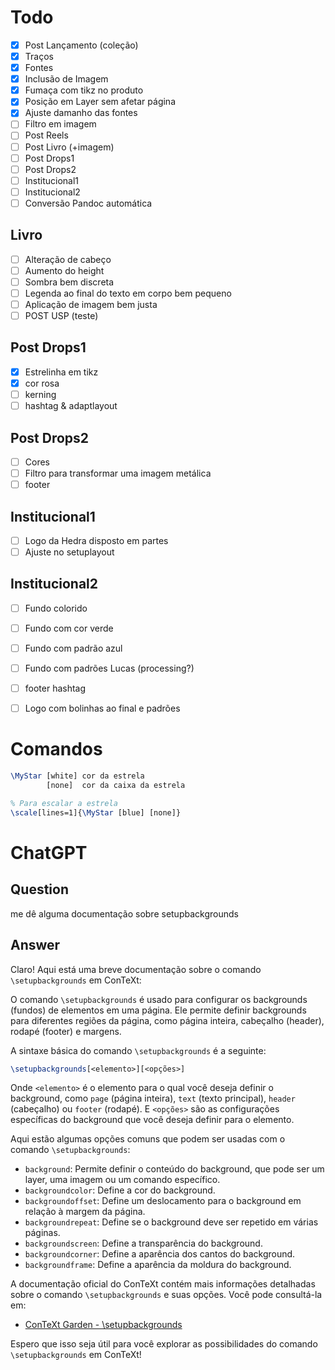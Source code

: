 # Todo

- [x] Post Lançamento (coleção)
- [x] Traços
- [x] Fontes
- [x] Inclusão de Imagem
- [x] Fumaça com tikz no produto
- [x] Posição em Layer sem afetar página
- [x] Ajuste damanho das fontes
- [ ] Filtro em imagem
- [ ] Post Reels
- [ ] Post Livro (+imagem)
- [ ] Post Drops1
- [ ] Post Drops2
- [ ] Institucional1
- [ ] Institucional2
- [ ] Conversão Pandoc automática

## Livro
- [ ] Alteração de cabeço
- [ ] Aumento do height
- [ ] Sombra bem discreta
- [ ] Legenda ao final do texto em corpo bem pequeno
- [ ] Aplicação de imagem bem justa
- [ ] POST USP (teste)

## Post Drops1
- [x] Estrelinha em tikz
- [x] cor rosa
- [ ] kerning
- [ ] hashtag & adaptlayout

## Post Drops2
- [ ] Cores 
- [ ] Filtro para transformar uma imagem metálica
- [ ] footer

## Institucional1
-  [ ] Logo da Hedra disposto em partes
-  [ ] Ajuste no setuplayout

## Institucional2
- [ ] Fundo colorido
- [ ] Fundo com cor verde
- [ ] Fundo com padrão azul
- [ ] Fundo com padrões Lucas (processing?)
- [ ] footer hashtag
- [ ] Logo com bolinhas ao final e padrões


# Comandos
         
```tex
\MyStar [white] cor da estrela 
		[none]  cor da caixa da estrela

% Para escalar a estrela
\scale[lines=1]{\MyStar [blue] [none]}
```

# ChatGPT
## Question

me dê alguma documentação sobre setupbackgrounds

## Answer

Claro! Aqui está uma breve documentação sobre o comando `\setupbackgrounds` em ConTeXt:

O comando `\setupbackgrounds` é usado para configurar os backgrounds (fundos) de elementos em uma página. Ele permite definir backgrounds para diferentes regiões da página, como página inteira, cabeçalho (header), rodapé (footer) e margens.

A sintaxe básica do comando `\setupbackgrounds` é a seguinte:

```tex
\setupbackgrounds[<elemento>][<opções>]
```

Onde `<elemento>` é o elemento para o qual você deseja definir o background, como `page` (página inteira), `text` (texto principal), `header` (cabeçalho) ou `footer` (rodapé). E `<opções>` são as configurações específicas do background que você deseja definir para o elemento.

Aqui estão algumas opções comuns que podem ser usadas com o comando `\setupbackgrounds`:

- `background`: Permite definir o conteúdo do background, que pode ser um layer, uma imagem ou um comando específico.
- `backgroundcolor`: Define a cor do background.
- `backgroundoffset`: Define um deslocamento para o background em relação à margem da página.
- `backgroundrepeat`: Define se o background deve ser repetido em várias páginas.
- `backgroundscreen`: Define a transparência do background.
- `backgroundcorner`: Define a aparência dos cantos do background.
- `backgroundframe`: Define a aparência da moldura do background.

A documentação oficial do ConTeXt contém mais informações detalhadas sobre o comando `\setupbackgrounds` e suas opções. Você pode consultá-la em:

- [ConTeXt Garden - \setupbackgrounds](https://wiki.contextgarden.net/Command/setupbackgrounds)

Espero que isso seja útil para você explorar as possibilidades do comando `\setupbackgrounds` em ConTeXt!
